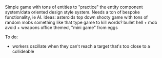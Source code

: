 Simple game with tons of entities to "practice" the entity component system/data oriented design style system. Needs a ton of bespoke functionality, ie AI.
Ideas:
    asteroids
    top down shooty game with tons of random mobs
    something like that type game to kill words?
    bullet hell + mob avoid + weapons
    office themed, "mini game" from eggs

To do:
* workers oscillate when they can't reach a target that's too close to a collideable

